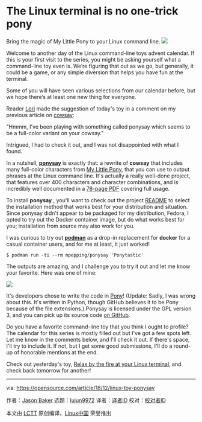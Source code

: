 [#]: collector: (lujun9972)
[#]: translator: ( )
[#]: reviewer: ( )
[#]: publisher: ( )
[#]: url: ( )
[#]: subject: (The Linux terminal is no one-trick pony)
[#]: via: (https://opensource.com/article/18/12/linux-toy-ponysay)
[#]: author: (Jason Baker https://opensource.com/users/jason-baker)

The Linux terminal is no one-trick pony
======
Bring the magic of My Little Pony to your Linux command line.
![](https://opensource.com/sites/default/files/styles/image-full-size/public/uploads/linux-toy-ponysay.png?itok=ehl6pTr_)

Welcome to another day of the Linux command-line toys advent calendar. If this is your first visit to the series, you might be asking yourself what a command-line toy even is. We’re figuring that out as we go, but generally, it could be a game, or any simple diversion that helps you have fun at the terminal.

Some of you will have seen various selections from our calendar before, but we hope there’s at least one new thing for everyone.

Reader [Lori][1] made the suggestion of today's toy in a comment on my previous article on [cowsay][2]:

"Hmmm, I've been playing with something called ponysay which seems to be a full-color variant on your cowsay."

Intrigued, I had to check it out, and I was not disappointed with what I found.

In a nutshell, **[ponysay][3]** is exactly that: a rewrite of **cowsay** that includes many full-color characters from [My Little Pony][4], that you can use to output phrases at the Linux command line. It's actually a really well-done project, that features over 400 characters and character combinations, and is incredibly well documented in a [78-page PDF][5] covering full usage.

To install **ponysay** , you'll want to check out the project [README][6] to select the installation method that works best for your distribution and situation. Since ponysay didn't appear to be packaged for my distribution, Fedora, I opted to try out the Docker container image, but do what works best for you; installation from source may also work for you.

I was curious to try out [**podman**][7] as a drop-in replacement for **docker** for a casual container users, and for me at least, it just worked!

```
$ podman run -ti --rm mpepping/ponysay 'Ponytastic'
```

The outputs are amazing, and I challenge you to try it out and let me know your favorite. Here was one of mine:

![](https://opensource.com/sites/default/files/uploads/linux-toy-ponysay-output.png)

It's developers chose to write the code in [Pony][8]! (Update: Sadly, I was wrong about this. It's written in Python, though GitHub believes it to be Pony because of the file extensions.) Ponysay is licensed under the GPL version 3, and you can pick up its source code [on GitHub][3].

Do you have a favorite command-line toy that you think I ought to profile? The calendar for this series is mostly filled out but I've got a few spots left. Let me know in the comments below, and I'll check it out. If there's space, I'll try to include it. If not, but I get some good submissions, I'll do a round-up of honorable mentions at the end.

Check out yesterday's toy, [Relax by the fire at your Linux terminal][9], and check back tomorrow for another!

--------------------------------------------------------------------------------

via: https://opensource.com/article/18/12/linux-toy-ponysay

作者：[Jason Baker][a]
选题：[lujun9972][b]
译者：[译者ID](https://github.com/译者ID)
校对：[校对者ID](https://github.com/校对者ID)

本文由 [LCTT](https://github.com/LCTT/TranslateProject) 原创编译，[Linux中国](https://linux.cn/) 荣誉推出

[a]: https://opensource.com/users/jason-baker
[b]: https://github.com/lujun9972
[1]: https://opensource.com/users/n8chz
[2]: https://opensource.com/article/18/12/linux-toy-cowsay
[3]: https://github.com/erkin/ponysay
[4]: https://en.wikipedia.org/wiki/My_Little_Pony
[5]: https://github.com/erkin/ponysay/blob/master/ponysay.pdf?raw=true
[6]: https://github.com/erkin/ponysay/blob/master/README.md
[7]: https://opensource.com/article/18/10/podman-more-secure-way-run-containers
[8]: https://opensource.com/article/18/5/pony
[9]: https://opensource.com/article/18/12/linux-toy-aafire

